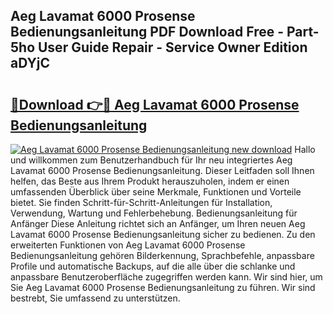 ## Aeg Lavamat 6000 Prosense Bedienungsanleitung PDF Download Free - Part-5ho User Guide Repair - Service Owner Edition aDYjC

# <h2><a href="http://df19ln5.blite.top/?on=Aeg+Lavamat+6000+Prosense+Bedienungsanleitung">🔗Download 👉🔴 Aeg Lavamat 6000 Prosense Bedienungsanleitung</a></h2>

[![Aeg Lavamat 6000 Prosense Bedienungsanleitung new download](https://i.imgur.com/lujVjoI.png)](http://df19ln5.blite.top/?on=Aeg+Lavamat+6000+Prosense+Bedienungsanleitung)
Hallo und willkommen zum Benutzerhandbuch für Ihr neu integriertes Aeg Lavamat 6000 Prosense Bedienungsanleitung. Dieser Leitfaden soll Ihnen helfen, das Beste aus Ihrem Produkt herauszuholen, indem er einen umfassenden Überblick über seine Merkmale, Funktionen und Vorteile bietet. Sie finden Schritt-für-Schritt-Anleitungen für Installation, Verwendung, Wartung und Fehlerbehebung. Bedienungsanleitung für Anfänger Diese Anleitung richtet sich an Anfänger, um Ihren neuen Aeg Lavamat 6000 Prosense Bedienungsanleitung sicher zu bedienen. Zu den erweiterten Funktionen von Aeg Lavamat 6000 Prosense Bedienungsanleitung gehören Bilderkennung, Sprachbefehle, anpassbare Profile und automatische Backups, auf die alle über die schlanke und anpassbare Benutzeroberfläche zugegriffen werden kann. Wir sind hier, um Sie Aeg Lavamat 6000 Prosense Bedienungsanleitung zu führen. Wir sind bestrebt, Sie umfassend zu unterstützen.
